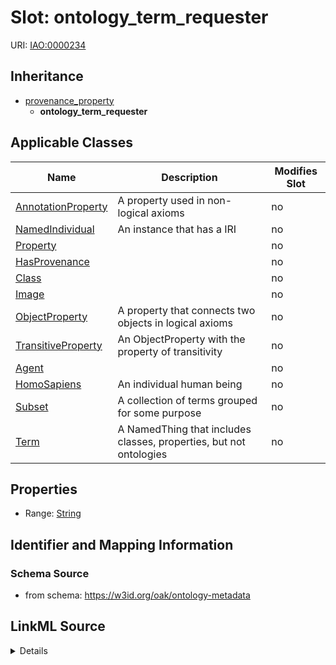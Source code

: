 

# Slot: ontology_term_requester

URI: [IAO:0000234](http://purl.obolibrary.org/obo/IAO_0000234)




## Inheritance

* [provenance_property](provenance_property.md)
    * **ontology_term_requester**






## Applicable Classes

| Name | Description | Modifies Slot |
| --- | --- | --- |
| [AnnotationProperty](AnnotationProperty.md) | A property used in non-logical axioms |  no  |
| [NamedIndividual](NamedIndividual.md) | An instance that has a IRI |  no  |
| [Property](Property.md) |  |  no  |
| [HasProvenance](HasProvenance.md) |  |  no  |
| [Class](Class.md) |  |  no  |
| [Image](Image.md) |  |  no  |
| [ObjectProperty](ObjectProperty.md) | A property that connects two objects in logical axioms |  no  |
| [TransitiveProperty](TransitiveProperty.md) | An ObjectProperty with the property of transitivity |  no  |
| [Agent](Agent.md) |  |  no  |
| [HomoSapiens](HomoSapiens.md) | An individual human being |  no  |
| [Subset](Subset.md) | A collection of terms grouped for some purpose |  no  |
| [Term](Term.md) | A NamedThing that includes classes, properties, but not ontologies |  no  |







## Properties

* Range: [String](String.md)





## Identifier and Mapping Information







### Schema Source


* from schema: https://w3id.org/oak/ontology-metadata




## LinkML Source

<details>
```yaml
name: ontology_term_requester
from_schema: https://w3id.org/oak/ontology-metadata
rank: 1000
is_a: provenance_property
slot_uri: IAO:0000234
alias: ontology_term_requester
domain_of:
- HasProvenance
range: string

```
</details>
